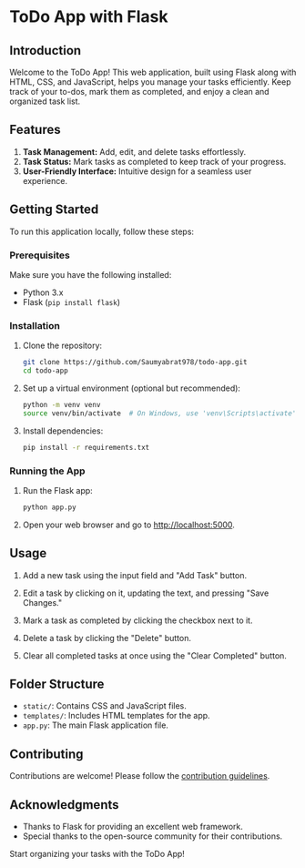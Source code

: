 # ToDo App with Flask

## Introduction

Welcome to the ToDo App! This web application, built using Flask along with HTML, CSS, and JavaScript, helps you manage your tasks efficiently. Keep track of your to-dos, mark them as completed, and enjoy a clean and organized task list.

## Features

1. **Task Management:** Add, edit, and delete tasks effortlessly.
2. **Task Status:** Mark tasks as completed to keep track of your progress.
3. **User-Friendly Interface:** Intuitive design for a seamless user experience.

## Getting Started

To run this application locally, follow these steps:

### Prerequisites

Make sure you have the following installed:

- Python 3.x
- Flask (`pip install flask`)

### Installation

1. Clone the repository:

   ```bash
   git clone https://github.com/Saumyabrat978/todo-app.git
   cd todo-app
   ```

2. Set up a virtual environment (optional but recommended):

   ```bash
   python -m venv venv
   source venv/bin/activate  # On Windows, use 'venv\Scripts\activate'
   ```

3. Install dependencies:

   ```bash
   pip install -r requirements.txt
   ```

### Running the App

1. Run the Flask app:

   ```bash
   python app.py
   ```

2. Open your web browser and go to [http://localhost:5000](http://localhost:5000).

## Usage

1. Add a new task using the input field and "Add Task" button.

2. Edit a task by clicking on it, updating the text, and pressing "Save Changes."

3. Mark a task as completed by clicking the checkbox next to it.

4. Delete a task by clicking the "Delete" button.

5. Clear all completed tasks at once using the "Clear Completed" button.

## Folder Structure

- `static/`: Contains CSS and JavaScript files.
- `templates/`: Includes HTML templates for the app.
- `app.py`: The main Flask application file.

## Contributing

Contributions are welcome! Please follow the [contribution guidelines](CONTRIBUTING.md).



## Acknowledgments

- Thanks to Flask for providing an excellent web framework.
- Special thanks to the open-source community for their contributions.

Start organizing your tasks with the ToDo App!
